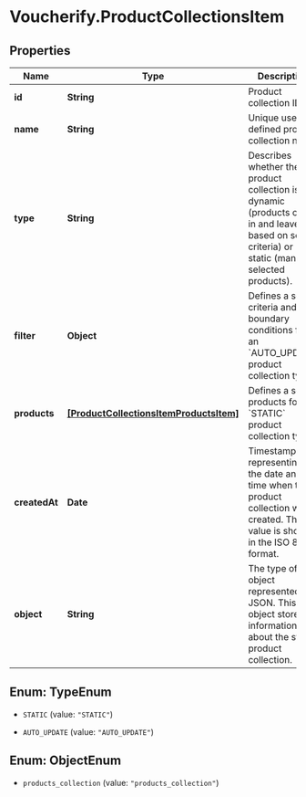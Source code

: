 # Voucherify.ProductCollectionsItem

## Properties

Name | Type | Description | Notes
------------ | ------------- | ------------- | -------------
**id** | **String** | Product collection ID. | [optional] 
**name** | **String** | Unique user-defined product collection name. | [optional] 
**type** | **String** | Describes whether the product collection is dynamic (products come in and leave based on set criteria) or static (manually selected products). | [optional] 
**filter** | **Object** | Defines a set of criteria and boundary conditions for an &#x60;AUTO_UPDATE&#x60; product collection type. | [optional] 
**products** | [**[ProductCollectionsItemProductsItem]**](ProductCollectionsItemProductsItem.md) | Defines a set of products for a &#x60;STATIC&#x60; product collection type. | [optional] 
**createdAt** | **Date** | Timestamp representing the date and time when the product collection was created. The value is shown in the ISO 8601 format. | [optional] 
**object** | **String** | The type of the object represented by JSON. This object stores information about the static product collection. | [optional] [default to &#39;products_collection&#39;]



## Enum: TypeEnum


* `STATIC` (value: `"STATIC"`)

* `AUTO_UPDATE` (value: `"AUTO_UPDATE"`)





## Enum: ObjectEnum


* `products_collection` (value: `"products_collection"`)




